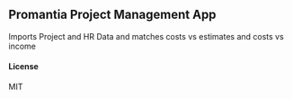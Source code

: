 ## Promantia Project Management App

Imports Project and HR Data and matches costs vs estimates and costs vs income

#### License

MIT